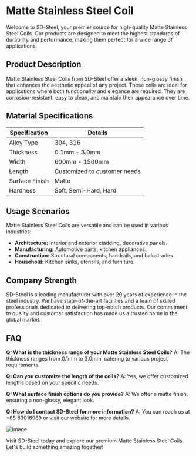 # Matte Stainless Steel Coil

Welcome to SD-Steel, your premier source for high-quality Matte Stainless Steel Coils. Our products are designed to meet the highest standards of durability and performance, making them perfect for a wide range of applications.

## Product Description

Matte Stainless Steel Coils from SD-Steel offer a sleek, non-glossy finish that enhances the aesthetic appeal of any project. These coils are ideal for applications where both functionality and elegance are required. They are corrosion-resistant, easy to clean, and maintain their appearance over time.

## Material Specifications

| Specification        | Details                        |
|----------------------|--------------------------------|
| Alloy Type           | 304, 316                       |
| Thickness            | 0.1mm - 3.0mm                  |
| Width                | 600mm - 1500mm                 |
| Length               | Customized to customer needs  |
| Surface Finish       | Matte                          |
| Hardness             | Soft, Semi-Hard, Hard          |

## Usage Scenarios

Matte Stainless Steel Coils are versatile and can be used in various industries:
- **Architecture:** Interior and exterior cladding, decorative panels.
- **Manufacturing:** Automotive parts, kitchen appliances.
- **Construction:** Structural components, handrails, and balustrades.
- **Household:** Kitchen sinks, utensils, and furniture.

## Company Strength

SD-Steel is a leading manufacturer with over 20 years of experience in the steel industry. We have state-of-the-art facilities and a team of skilled professionals dedicated to delivering top-notch products. Our commitment to quality and customer satisfaction has made us a trusted name in the global market.

## FAQ

**Q: What is the thickness range of your Matte Stainless Steel Coils?**
A: The thickness ranges from 0.1mm to 3.0mm, catering to various project requirements.

**Q: Can you customize the length of the coils?**
A: Yes, we offer customized lengths based on your specific needs.

**Q: What surface finish options do you provide?**
A: We offer a matte finish, ensuring a non-glossy, elegant look.

**Q: How do I contact SD-Steel for more information?**
A: You can reach us at +65 83016969 or visit our website for more details.

![Image](https://github.com/user-attachments/assets/2567258e-e124-4816-932d-1809bd27ef0b)

Visit SD-Steel today and explore our premium Matte Stainless Steel Coils. Let's build something amazing together!